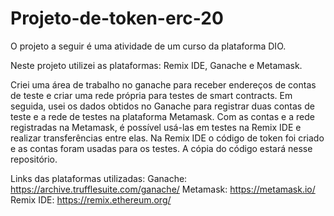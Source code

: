 # Projeto-de-token-erc-20

O projeto a seguir é uma atividade de um curso da plataforma DIO.

Neste projeto utilizei as plataformas: Remix IDE, Ganache e Metamask.

Criei uma área de trabalho no ganache para receber endereços de contas de teste e criar uma rede própria para testes de smart contracts. Em seguida, usei os dados obtidos no Ganache para registrar duas contas de teste e a rede de testes na plataforma Metamask.
Com as contas e a rede registradas na Metamask, é possível usá-las em testes na Remix IDE e realizar transferências entre elas. 
Na Remix IDE o código de token foi criado e as contas foram usadas para os testes. 
A cópia do código estará nesse repositório.



Links das plataformas utilizadas:
Ganache: https://archive.trufflesuite.com/ganache/
Metamask: https://metamask.io/
Remix IDE: https://remix.ethereum.org/
